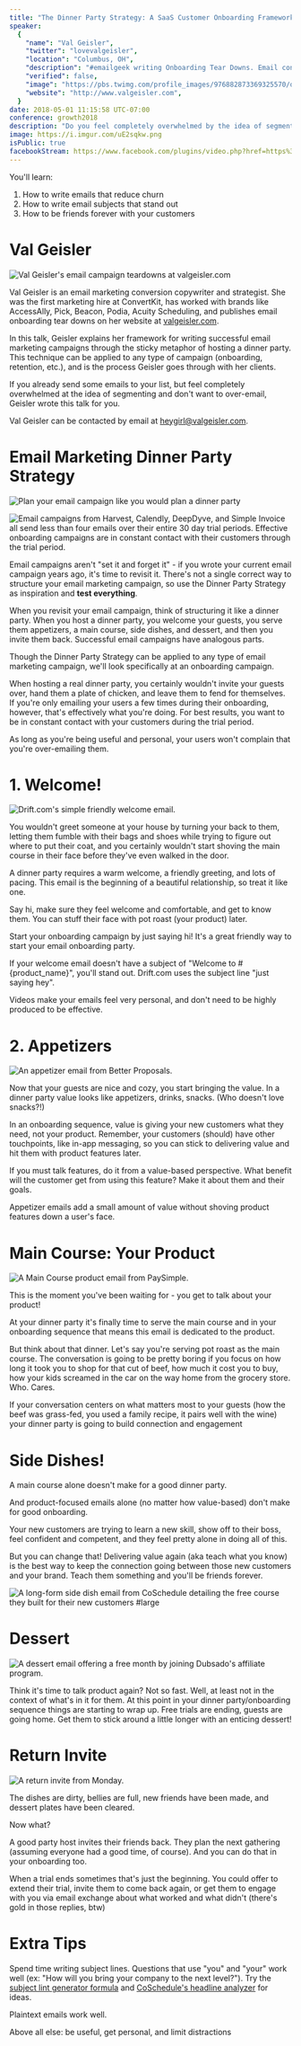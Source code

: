 ```yaml
---
title: "The Dinner Party Strategy: A SaaS Customer Onboarding Framework That Connects and Converts"
speaker:
  {
    "name": "Val Geisler",
    "twitter": "lovevalgeisler",
    "location": "Columbus, OH",
    "description": "#emailgeek writing Onboarding Tear Downs. Email conversion strategist & copywriter. Mom, feminist, avid reader.",
    "verified": false,
    "image": "https://pbs.twimg.com/profile_images/976882873369325570/q1P7vq_n.jpg",
    "website": "http://www.valgeisler.com",
  }
date: 2018-05-01 11:15:58 UTC-07:00
conference: growth2018
description: "Do you feel completely overwhelmed by the idea of segmenting your list? Aren't sure what kinds of emails to send besides links to your latest blog posts? Val is a marketing conversion copywriter + strategist that can help."
image: https://i.imgur.com/uE2sqkw.png
isPublic: true
facebookStream: https://www.facebook.com/plugins/video.php?href=https%3A%2F%2Fwww.facebook.com%2Fteamlanio%2Fvideos%2F1676996419015648%2F&show_text=0&width=560
---
```


You'll learn:

1. How to write emails that reduce churn
2. How to write email subjects that stand out
3. How to be friends forever with your customers

# Val Geisler

![Val Geisler's email campaign teardowns at valgeisler.com](https://i.imgur.com/FRAa6vk.jpg)

Val Geisler is an email marketing conversion copywriter and strategist. She was the first marketing hire at ConvertKit, has worked with brands like AccessAlly, Pick, Beacon, Podia, Acuity Scheduling, and publishes email onboarding tear downs on her website at [valgeisler.com](https://www.valgeisler.com/category/tear-down/).

In this talk, Geisler explains her framework for writing successful email marketing campaigns through the sticky metaphor of hosting a dinner party. This technique can be applied to any type of campaign (onboarding, retention, etc.), and is the process Geisler goes through with her clients.

If you already send some emails to your list, but feel completely overwhelmed at the idea of segmenting and don't want to over-email, Geisler wrote this talk for you.

Val Geisler can be contacted by email at heygirl@valgeisler.com.

# Email Marketing Dinner Party Strategy

![Plan your email campaign like you would plan a dinner party](https://i.imgur.com/vO2RoPw.png)

![Email campaigns from Harvest, Calendly, DeepDyve, and Simple Invoice all send less than four emails over their entire 30 day trial periods. Effective onboarding campaigns are in constant contact with their customers through the trial period.](https://i.imgur.com/5Ed3Aov.png)

Email campaigns aren't "set it and forget it" - if you wrote your current email campaign years ago, it's time to revisit it. There's not a single correct way to structure your email marketing campaign, so use the Dinner Party Strategy as inspiration and **test everything**.

When you revisit your email campaign, think of structuring it like a dinner party. When you host a dinner party, you welcome your guests, you serve them appetizers, a main course, side dishes, and dessert, and then you invite them back. Successful email campaigns have analogous parts.

Though the Dinner Party Strategy can be applied to any type of email marketing campaign, we'll look specifically at an onboarding campaign.

When hosting a real dinner party, you certainly wouldn't invite your guests over, hand them a plate of chicken, and leave them to fend for themselves. If you're only emailing your users a few times during their onboarding, however, that's effectively what you're doing. For best results, you want to be in constant contact with your customers during the trial period.

As long as you're being useful and personal, your users won't complain that you're over-emailing them.

# 1. Welcome!

![Drift.com's simple friendly welcome email.](https://i.imgur.com/S1LK0Ra.png)

You wouldn't greet someone at your house by turning your back to them, letting them fumble with their bags and shoes while trying to figure out where to put their coat, and you certainly wouldn't start shoving the main course in their face before they've even walked in the door.

A dinner party requires a warm welcome, a friendly greeting, and lots of pacing. This email is the beginning of a beautiful relationship, so treat it like one.

Say hi, make sure they feel welcome and comfortable, and get to know them. You can stuff their face with pot roast (your product) later.

Start your onboarding campaign by just saying hi! It's a great friendly way to start your email onboarding party.

If your welcome email doesn't have a subject of "Welcome to #{product_name}", you'll stand out. Drift.com uses the subject line "just saying hey".

Videos make your emails feel very personal, and don't need to be highly produced to be effective.

# 2. Appetizers

![An appetizer email from Better Proposals.](https://i.imgur.com/OymoXEF.png)

Now that your guests are nice and cozy, you start bringing the value. In a dinner party value looks like appetizers, drinks, snacks. (Who doesn't love snacks?!)

In an onboarding sequence, value is giving your new customers what they need, not your product. Remember, your customers (should) have other touchpoints, like in-app messaging, so you can stick to delivering value and hit them with product features later.

If you must talk features, do it from a value-based perspective. What benefit will the customer get from using this feature? Make it about them and their goals.

Appetizer emails add a small amount of value without shoving product features down a user's face.

# Main Course: Your Product

![A Main Course product email from PaySimple.](https://i.imgur.com/LK6uTSW.png)

This is the moment you've been waiting for - you get to talk about your product!

At your dinner party it's finally time to serve the main course and in your onboarding sequence that means this email is dedicated to the product.

But think about that dinner. Let's say you're serving pot roast as the main course. The conversation is going to be pretty boring if you focus on how long it took you to shop for that cut of beef, how much it cost you to buy, how your kids screamed in the car on the way home from the grocery store. Who. Cares.

If your conversation centers on what matters most to your guests (how the beef was grass-fed, you used a family recipe, it pairs well with the wine) your dinner party is going to build connection and engagement

# Side Dishes!

A main course alone doesn't make for a good dinner party.

And product-focused emails alone (no matter how value-based) don't make for good onboarding.

Your new customers are trying to learn a new skill, show off to their boss, feel confident and competent, and they feel pretty alone in doing all of this.

But you can change that! Delivering value again (aka teach what you know) is the best way to keep the connection going between those new customers and your brand. Teach them something and you'll be friends forever.

![A long-form side dish email from CoSchedule detailing the free course they built for their new customers #large](https://i.imgur.com/rWRVXuX.jpg)

# Dessert

![A dessert email offering a free month by joining Dubsado's affiliate program.](https://i.imgur.com/6pJFbKM.png)

Think it's time to talk product again?
Not so fast.
Well, at least not in the context of what's in it for them.
At this point in your dinner party/onboarding sequence things are
starting to wrap up. Free trials are ending, guests are going home.
Get them to stick around a little longer with an enticing dessert!

# Return Invite

![A return invite from Monday.](https://i.imgur.com/qgXmJXx.png)

The dishes are dirty, bellies are full, new friends have been made, and dessert plates have been cleared.

Now what?

A good party host invites their friends back. They plan the next gathering (assuming everyone had a good time, of course). And you can do that in your onboarding too.

When a trial ends sometimes that's just the beginning. You could offer to extend their trial, invite them to come back again, or get them to engage with you via email exchange about what worked and what didn't (there's gold in those replies, btw)

# Extra Tips

Spend time writing subject lines. Questions that use "you" and "your" work well (ex: "How will you bring your company to the next level?"). Try the [subject lint generator formula](https://kopywritingkourse.com/subject-line-generator-formula/) and [CoSchedule's headline analyzer](https://coschedule.com/headline-analyzer) for ideas.

Plaintext emails work well.

Above all else: be useful, get personal, and limit distractions
